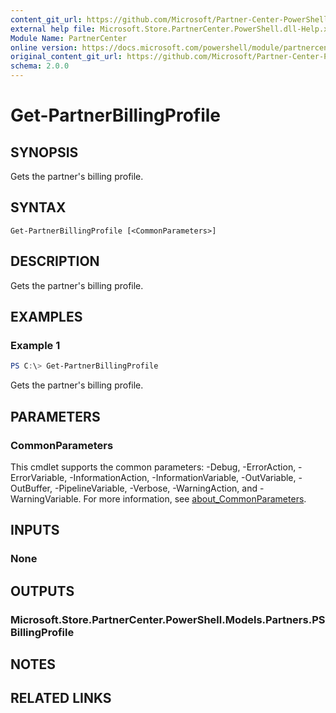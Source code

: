```yaml
---
content_git_url: https://github.com/Microsoft/Partner-Center-PowerShell/blob/master/docs/help/Get-PartnerBillingProfile.md
external help file: Microsoft.Store.PartnerCenter.PowerShell.dll-Help.xml
Module Name: PartnerCenter
online version: https://docs.microsoft.com/powershell/module/partnercenter/Get-PartnerBillingProfile
original_content_git_url: https://github.com/Microsoft/Partner-Center-PowerShell/blob/master/docs/help/Get-PartnerBillingProfile.md
schema: 2.0.0
---
```


# Get-PartnerBillingProfile

## SYNOPSIS
Gets the partner's billing profile.

## SYNTAX

```
Get-PartnerBillingProfile [<CommonParameters>]
```

## DESCRIPTION
Gets the partner's billing profile.

## EXAMPLES

### Example 1
```powershell
PS C:\> Get-PartnerBillingProfile
```

Gets the partner's billing profile.

## PARAMETERS

### CommonParameters
This cmdlet supports the common parameters: -Debug, -ErrorAction, -ErrorVariable, -InformationAction, -InformationVariable, -OutVariable, -OutBuffer, -PipelineVariable, -Verbose, -WarningAction, and -WarningVariable. For more information, see [about_CommonParameters](http://go.microsoft.com/fwlink/?LinkID=113216).

## INPUTS

### None

## OUTPUTS

### Microsoft.Store.PartnerCenter.PowerShell.Models.Partners.PSBillingProfile

## NOTES

## RELATED LINKS
